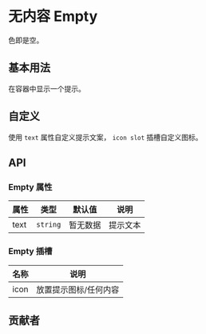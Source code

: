 # 无内容 Empty
色即是空。


## 基本用法
在容器中显示一个提示。
<demo src="./src/empty/basic.vue"/>


## 自定义
使用 `text` 属性自定义提示文案， `icon slot` 插槽自定义图标。
<demo src="./src/empty/custom.vue"/>



## API

### Empty 属性
| 属性 | 类型 | 默认值 | 说明 |
| --- | --- | --- | --- |
| text | `string` | 暂无数据 | 提示文本 |

### Empty 插槽
| 名称 | 说明 |
| --- | --- |
| icon | 放置提示图标/任何内容 |

## 贡献者
<member></member>
